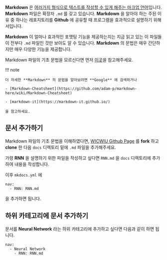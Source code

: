 
**Markdown** 은 [여러가지 형식으로 텍스트를 작성할 수 있게 해주는 마크업 언어](https://en.wikipedia.org/wiki/Markdown)입니다. **Markdown** 파일은 확장자 `.md` 를 갖고 있습니다. **Markdown** 을 알아야 하는 주된 이유 중 하나는 레포지토리를 **Github** 에 공유할 때 프로그램을 효과적으로 설명하기 위해서입니다. 

**Markdown** 이 얼마나 효과적인 포맷팅 기능을 제공하는지는 지금 읽고 있는 이 파일들이 전부다 `.md` 파일인 것만 보아도 알 수 있습니다. **Markdown** 의 문법은 매우 간단하지만 매우 다양한 기능을 제공합니다. 

Markdown 파일의 기초 문법을 모르신다면 먼저 [이곳](https://github.com/ccss17/ProgrammerBase/blob/master/markdown.md)을 참고해주세요. 

!!! note

    더 자세한 **Markdown** 의 문법을 알아보려면 **Google** 에 검색하거나

    - [Markdown-Cheatsheet](https://github.com/adam-p/markdown-here/wiki/Markdown-Cheatsheet)

    - [markdown-it](https://markdown-it.github.io/)

    을 참고하세요.

## 문서 추가하기

Markdown 파일의 기초 문법을 이해하였다면, [WICWIU Github Page](https://github.com/WICWIU/WICWIU.github.io) 를 **fork** 하고 **clone** 한 다음 `docs` 디렉토리 밑에 `.md` 파일을 추가해주세요.

가령 **RNN** 을 설명하기 위한 파일을 작성하고 싶다면 `RNN.md` 을 `docs` 디렉토리에 추가하여 내용을 작성합니다.

이후 `mkdocs.yml` 에 

```
nav:
  - RNN: RNN.md
```

을 추가하면 됩니다. 

## 하위 카테고리에 문서 추가하기

문서를 **Neural Network** 라는 하위 카테고리에 추가하고 싶다면 다음과 같이 하면 됩니다.

```
nav:
  - Neural Network
    - RNN: RNN.md
```
